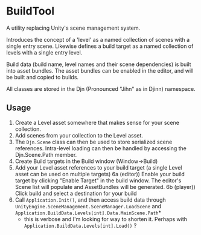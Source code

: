 # BuildTool
A utility replacing Unity's scene management system.

Introduces the concept of a 'level' as a named collection of scenes with a single entry scene.
Likewise defines a build target as a named collection of levels with a single entry level.

Build data (build name, level names and their scene dependencies) is built into asset bundles.
The asset bundles can be enabled in the editor, and will be built and copied to builds.

All classes are stored in the Djn (Pronounced "Jihn" as in Djinn) namespace.

## Usage
1) Create a Level asset somewhere that makes sense for your scene collection.
2) Add scenes from your collection to the Level asset.
3) The `Djn.Scene` class can then be used to store serialized scene references. Intra-level loading can then be handled by accessing the Djn.Scene.Path member.
4) Create Build targets in the Build window (Window->Build)
5) Add your Level asset references to your build target (a single Level asset can be used on multiple targets)
6a (editor)) Enable your build target by clicking "Enable Target" in the build window. The editor's Scene list will populate and AssetBundles will be generated.
6b (player)) Click build and select a destination for your build
7) Call `Application.Init()`, and then access build data through `UnityEngine.SceneManagement.SceneManager.LoadScene` and `Application.BuildData.Levels[int].Data.MainScene.Path`*
   * this is verbose and I'm looking for way to shorten it. Perhaps with `Application.BuildData.Levels[int].Load()` ?
